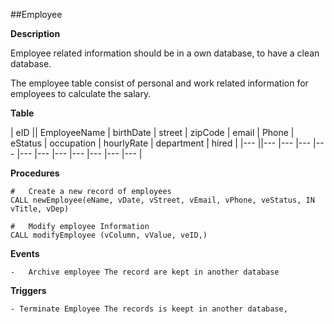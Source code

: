 ##Employee

**Description**

Employee related information should be in a own database, to have a clean database.

The employee table consist of personal and work related information for<br>
employees to calculate the salary.

**Table**

| eID || EmployeeName | birthDate | street | zipCode | email | Phone | eStatus | occupation | hourlyRate | department | hired |
|---  ||---	|---	|---	|---	|---	|---	|---	|---	|---	|---	|---	|

**Procedures**

    #   Create a new record of employees
    CALL newEmployee(eName, vDate, vStreet, vEmail, vPhone, veStatus, IN vTitle, vDep)

    #   Modify employee Information
    CALL modifyEmployee (vColumn, vValue, veID,)

**Events**

    -   Archive employee The record are kept in another database

**Triggers**

    - Terminate Employee The records is keept in another database, 